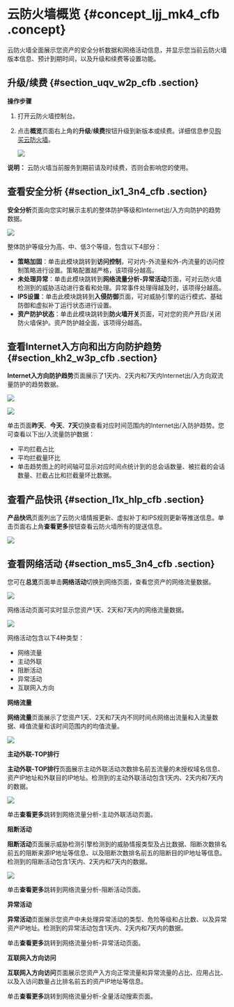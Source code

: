 # 云防火墙概览 {#concept_ljj_mk4_cfb .concept}

云防火墙全面展示您资产的安全分析数据和网络活动信息，并显示您当前云防火墙版本信息、预计到期时间，以及升级和续费等设置功能。

## 升级/续费 {#section_uqv_w2p_cfb .section}

**操作步骤**

1.  打开云防火墙控制台。
2.  点击**概览**页面右上角的**升级**/**续费**按钮升级到新版本或续费。详细信息参见[购买云防火墙](../../../../cn.zh-CN/产品定价/购买云防火墙.md#)。

    ![](http://static-aliyun-doc.oss-cn-hangzhou.aliyuncs.com/assets/img/21267/153685908911750_zh-CN.png)


**说明：** 云防火墙当前服务到期前请及时续费，否则会影响您的使用。

## 查看安全分析 {#section_ix1_3n4_cfb .section}

**安全分析**页面向您实时展示主机的整体防护等级和Internet出/入方向防护的趋势数据。

![](http://static-aliyun-doc.oss-cn-hangzhou.aliyuncs.com/assets/img/21267/153685908911751_zh-CN.png)

整体防护等级分为高、中、低3个等级，包含以下4部分：

-   **策略加固**：单击此模块跳转到**访问控制**，可对内-外流量和外-内流量的访问控制策略进行设置。策略配置越严格，该项得分越高。
-   **未处理异常**：单击此模块跳转到**网络流量分析-异常活动**页面，可对云防火墙检测到的威胁活动进行查看和处理。异常事件处理得越及时，该项得分越高。
-   **IPS设置**：单击此模块跳转到**入侵防御**页面，可对威胁引擎的运行模式、基础防御和虚拟补丁运行状态进行设置。
-   **资产防护状态**：单击此模块跳转到**防火墙开关**页面，可对您的资产开启/关闭防火墙保护。资产防护越全面，该项得分越高。

## 查看Internet入方向和出方向防护趋势 {#section_kh2_w3p_cfb .section}

**Internet入方向防护趋势**页面展示了1天内、2天内和7天内Internet出/入方向双流量防护的趋势数据。

![](http://static-aliyun-doc.oss-cn-hangzhou.aliyuncs.com/assets/img/21267/153685908911760_zh-CN.png)

![](http://static-aliyun-doc.oss-cn-hangzhou.aliyuncs.com/assets/img/21267/153685908911752_zh-CN.png)

单击页面**昨天**、**今天**、**7天**切换查看对应时间范围内的Internet出/入防护趋势。您可查看以下出/入流量防护数据：

-   平均拦截占比
-   平均拦截量环比
-   单击趋势图上的时间轴可显示对应时间点统计到的总会话数量、被拦截的会话数量、拦截占比和拦截量环比数据。

## 查看产品快讯 {#section_l1x_hlp_cfb .section}

**产品快讯**页面列出了云防火墙情报更新、虚拟补丁和IPS规则更新等推送信息。单击页面右上角**查看更多**按钮查看云防火墙所有的提送信息。

![](http://static-aliyun-doc.oss-cn-hangzhou.aliyuncs.com/assets/img/21267/153685908911753_zh-CN.png)

## 查看网络活动 {#section_ms5_3n4_cfb .section}

您可在**总览**页面单击**网络活动**切换到网络页面，查看您资产的网络流量数据。

![](http://static-aliyun-doc.oss-cn-hangzhou.aliyuncs.com/assets/img/21267/153685908911754_zh-CN.png)

网络活动页面可实时显示您资产1天、2天和7天内的网络流量数据。

![](http://static-aliyun-doc.oss-cn-hangzhou.aliyuncs.com/assets/img/21267/153685909011755_zh-CN.png)

网络活动包含以下4种类型：

-   网络流量
-   主动外联
-   阻断活动
-   异常活动
-   互联网入方向

**网络流量**

**网络流量**页面展示了您资产1天、2天和7天内不同时间点网络出流量和入流量数据、峰值流量和该时间范围内的均值流量。

![](http://static-aliyun-doc.oss-cn-hangzhou.aliyuncs.com/assets/img/21267/153685909011756_zh-CN.png)

**主动外联-TOP排行**

**主动外联-TOP排行**页面展示主动外联活动次数排名前五流量的未授权域名信息、资产IP地址和外联目的IP地址。检测到的主动外联活动包含1天内、2天内和7天内的数据。

![](http://static-aliyun-doc.oss-cn-hangzhou.aliyuncs.com/assets/img/21267/153685909011912_zh-CN.png)

单击**查看更多**跳转到网络流量分析-主动外联活动页面。

**阻断活动**

**阻断活动**页面展示威胁检测引擎检测到的威胁情报类型及占比数据、阻断次数排名前五的阻断来源IP地址等信息、以及阻断次数排名前五的阻断目的IP地址等信息。检测到的阻断活动包含1天内、2天内和7天内的数据。

![](http://static-aliyun-doc.oss-cn-hangzhou.aliyuncs.com/assets/img/21267/153685909011758_zh-CN.png)

单击**查看更多**跳转到网络流量分析-阻断活动页面。

**异常活动**

**异常活动**页面展示您资产中未处理异常活动的类型、危险等级和占比数、以及异常资产IP地址。检测到的异常活动包含1天内、2天内和7天内的数据。

单击**查看更多**跳转到网络流量分析-异常活动页面。

**互联网入方向访问**

**互联网入方向访问**页面展示您资产入方向正常流量和异常流量的占比、应用占比、以及入访问数量占比排名前五的资产IP地址等信息。

单击**查看更多**跳转到网络流量分析-全量活动搜索页面。

